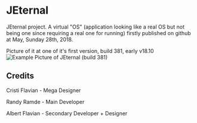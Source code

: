 # JEternal

JEternal project. A virtual "OS" (application looking like a real OS but not being one since requiring a real one for running) firstly published on github at May, Sunday 28th, 2018.

Picture of it at one of it's first version, build 381, early v18.10
![Example Picture of JEternal (build 381)](https://gamexmc.000webhostapp.com/misc/JEternalExample.png)


## Credits
Cristi Flavian - Mega Designer

Randy Ramde - Main Developer

Albert Flavian - Secondary Developer + Designer
